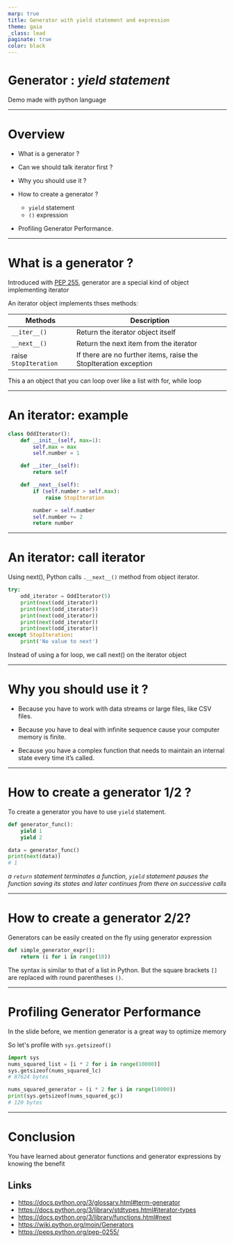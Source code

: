 ```yaml
---
marp: true
title: Generator with yield statement and expression
theme: gaia
_class: lead
paginate: true
color: black
---
```


# Generator : *yield statement*

Demo made with python language

----
# Overview

* What is a generator ?

* Can we should talk iterator first ?

* Why you should use it ?

* How to create a generator ?
    - `yield` statement
    - `()` expression

* Profiling Generator Performance.
---

# What is a generator ?

Introduced with [PEP 255](https://peps.python.org/pep-0255/), generator are a special kind of object implementing iterator

An iterator object implements thses methods:

| Methods        |   Description           |
----------|--------------|
```__iter__()```| Return the iterator object itself  |
```__next__()```| Return the next item from the iterator |
raise ```StopIteration```| If there are no further items, raise the StopIteration exception |

This a an object that you can loop over like a list with for, while loop

---

# An iterator: example

```python
class OddIterator():
    def __init__(self, max=1):
        self.max = max
        self.number = 1

    def __iter__(self):
        return self

    def __next__(self):
        if (self.number > self.max):
            raise StopIteration

        number = self.number
        self.number += 2
        return number
```

---

# An iterator: call iterator

Using next(), Python calls ```.__next__()``` method from object iterator.

```python
try:
    odd_iterator = OddIterator(5)
    print(next(odd_iterator))
    print(next(odd_iterator))
    print(next(odd_iterator))
    print(next(odd_iterator))
    print(next(odd_iterator))
except StopIteration:
    print('No value to next')
```

Instead of using a for loop, we call next() on the iterator object 


---

# Why you should use it ?

* Because you have to work with data streams or large files, like CSV files.

* Because you have to deal with infinite sequence cause your computer memory is finite.

* Because you have a complex function that needs to maintain an internal state every time it’s called.
---

# How to create a generator 1/2 ?

To create a generator you have to use `yield` statement.

```python
def generator_func():
    yield 1
    yield 2

data = generator_func()
print(next(data))
# 1
```
*a `return` statement terminates a function, `yield` statement pauses the function saving its states and later continues from there on successive calls*

---
# How to create a generator 2/2?

Generators can be easily created on the fly using generator expression

```python
def simple_generator_expr():
    return (i for i in range(10))
```

The syntax is similar to that of a list in Python. But the square brackets `[]` are replaced with round parentheses `()`.

---

# Profiling Generator Performance
In the slide before, we mention generator is a great way to optimize memory

So let's profile with `sys.getsizeof()`

```python
import sys
nums_squared_list = [i * 2 for i in range(10000)]
sys.getsizeof(nums_squared_lc)
# 87624 bytes

nums_squared_generator = (i * 2 for i in range(10000))
print(sys.getsizeof(nums_squared_gc))
# 120 bytes
```
---
# Conclusion

You have learned about generator functions and generator expressions by knowing the benefit

## Links
* https://docs.python.org/3/glossary.html#term-generator
* https://docs.python.org/3/library/stdtypes.html#iterator-types
* https://docs.python.org/3/library/functions.html#next
* https://wiki.python.org/moin/Generators
* https://peps.python.org/pep-0255/ 
